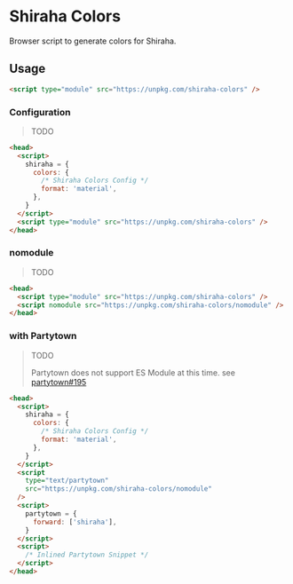 # Shiraha Colors

Browser script to generate colors for Shiraha.

## Usage

```html
<script type="module" src="https://unpkg.com/shiraha-colors" />
```

### Configuration

> TODO

```html
<head>
  <script>
    shiraha = {
      colors: {
        /* Shiraha Colors Config */
        format: 'material',
      },
    }
  </script>
  <script type="module" src="https://unpkg.com/shiraha-colors" />
</head>
```

### nomodule

> TODO

```html
<head>
  <script type="module" src="https://unpkg.com/shiraha-colors" />
  <script nomodule src="https://unpkg.com/shiraha-colors/nomodule" />
</head>
```

### with Partytown

> TODO
>
> Partytown does not support ES Module at this time. see [partytown#195](https://github.com/BuilderIO/partytown/issues/195)

```html
<head>
  <script>
    shiraha = {
      colors: {
        /* Shiraha Colors Config */
        format: 'material',
      },
    }
  </script>
  <script
    type="text/partytown"
    src="https://unpkg.com/shiraha-colors/nomodule"
  />
  <script>
    partytown = {
      forward: ['shiraha'],
    }
  </script>
  <script>
    /* Inlined Partytown Snippet */
  </script>
</head>
```
